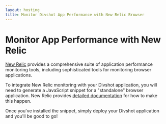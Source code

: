 ```yaml
---
layout: hosting
title: Monitor Divshot App Performance with New Relic Browser
---
```


# Monitor App Performance with New Relic

<p class="lead"><a href="http://newrelic.com">New Relic</a> provides a comprehensive suite of application
performance monitoring tools, including sophisticated tools for monitoring
browser applications.</p>

To integrate New Relic monitoring with your Divshot application, you will need
to generate a JavaScript snippet for a "standalone" browser application. New
Relic provides [detailed documentation](https://docs.newrelic.com/docs/browser/new-relic-browser/installation-configuration/adding-apps-new-relic-browser)
for how to make this happen.

Once you've installed the snippet, simply deploy your Divshot application and
you'll be good to go!